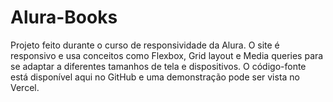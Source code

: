 # Alura-Books
Projeto feito durante o curso de responsividade da Alura. O site é responsivo e usa conceitos como Flexbox, Grid layout e Media queries para se adaptar a diferentes tamanhos de tela e dispositivos. O código-fonte está disponível aqui no GitHub e uma demonstração pode ser vista no Vercel.
